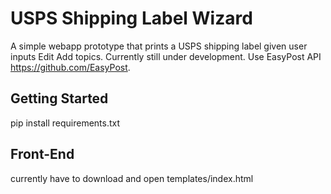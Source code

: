 USPS Shipping Label Wizard
=========

A simple webapp prototype that prints a USPS shipping label given user inputs Edit
Add topics. Currently still under development. Use EasyPost API https://github.com/EasyPost. 


Getting Started
---------
pip install requirements.txt

Front-End
-----------
currently have to download and open templates/index.html

